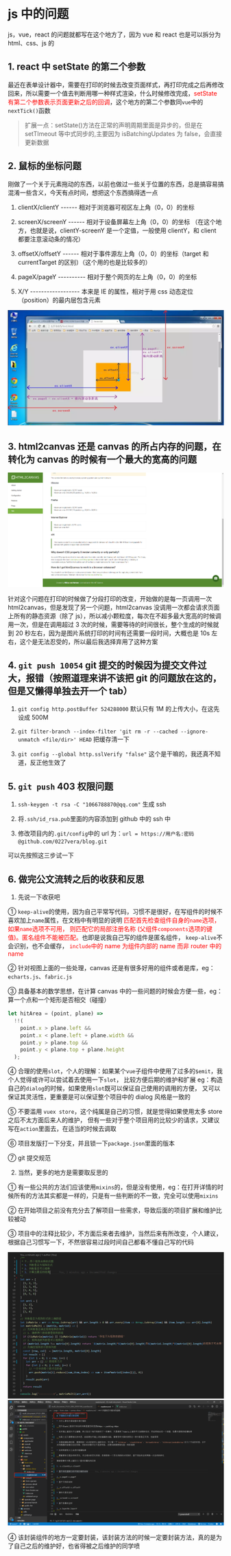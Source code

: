 # js 中的问题

js，vue，react 的问题就都写在这个地方了，因为 vue 和 react 也是可以拆分为 html、css、js 的

## 1. react 中 setState 的第二个参数

最近在表单设计器中，需要在打印的时候去改变页面样式，再打印完成之后再修改回来，所以需要一个值去判断用哪一种样式渲染，什么时候修改完成，<font color=red>setState 有第二个参数表示页面更新之后的回调</font>，这个地方的第二个参数同`vue`中的`nextTick()`函数

> 扩展一点：setState()方法在正常的声明周期里面是异步的，但是在 setTImeout 等中式同步的,主要因为 isBatchingUpdates 为 false，会直接更新数据

## 2. 鼠标的坐标问题

刚做了一个关于元素拖动的东西，以前也做过一些关于位置的东西，总是搞容易搞混淆一些含义，今天有点时间，想把这个东西搞得透一点

1. clientX/clientY ------ 相对于浏览器可视区左上角（0，0）的坐标

2. screenX/screenY ------ 相对于设备屏幕左上角（0，0）的坐标 （在这个地方，也就是说，clientY-screenY 是一个定值，一般使用 clientY，和 client 都要注意滚动条的情况）

3. offsetX/offsetY ------ 相对于事件源左上角（0，0）的坐标（target 和 currentTarget 的区别）（这个用的也是比较多的）

4. pageX/pageY ---------- 相对于整个网页的左上角（0，0）的坐标

5. X/Y ------------------ 本来是 IE 的属性，相对于用 css 动态定位（position）的最内层包含元素

![图解如下](../../.vuepress/public/img/event-position.png)

## 3. html2canvas 还是 canvas 的所占内存的问题，在转化为 canvas 的时候有一个最大的宽高的问题

![图解](../../.vuepress/public/img/canvas.jpg)

针对这个问题在打印的时候做了分段打印的改变，开始做的是每一页调用一次 html2canvas，但是发现了另一个问题，html2canvas 没调用一次都会请求页面上所有的静态资源（除了 js），所以减小颗粒度，每次在不超多最大宽高的时候调用一次，但是在调用超过 3 次的时候，需要等待的时间很长，整个生成的时候就到 20 秒左右，因为是图片系统打印的时间有还需要一段时间，大概也是 10s 左右，这个是无法忍受的，所以最后我选择弃用了这种方案

## 4. `git push 10054` git 提交的时候因为提交文件过大，报错（按照道理来讲不该把 git 的问题放在这的，但是又懒得单独去开一个 tab）

1. `git config http.postBuffer 524288000` 默认只有 1M 的上传大小，在这先设成 500M

2. `git filter-branch --index-filter 'git rm -r --cached --ignore-unmatch <file/dir>' HEAD` 把缓存清一下

3. `git config --global http.sslVerify "false"` 这个是干嘛的，我还真不知道，反正他生效了

## 5. `git push` 403 权限问题

1. `ssh-keygen -t rsa -C "1066788870@qq.com"` 生成 ssh

2. 将`.ssh/id_rsa.pub`里面的内容添加到 github 中的 ssh 中

3. 修改项目内的`.git/config`中的 url 为：`url = https://用户名:密码@github.com/0227vera/blog.git`

可以先按照这三步试一下

## 6. 做完公文流转之后的收获和反思

1. 先说一下收获吧

① `keep-alive`的使用，因为自己平常写代码，习惯不是很好，在写组件的时候不喜欢加上`name`属性，在文档中有明显的说明
<font color=red>匹配首先检查组件自身的`name`选项，如果`name`选项不可用，
则匹配它的局部注册名称 (父组件`components`选项的键值)。匿名组件不能被匹配。</font>也即是说我自己写的组件是匿名组件，
`keep-alive`不会识别，也不会缓存，<font color=red> `include`中的 name 为组件内部的 name 而非 router 中的 name</font>

② 针对视图上面的一些处理，canvas 还是有很多好用的组件或者是库，eg：`echarts.js`、`fabric.js`

③ 具备基本的数学思想，在计算 canvas 中的一些问题的时候会方便一些，eg：算一个点和一个矩形是否相交（碰撞）

```js
let hitArea = (point, plane) =>
  !!(
    point.x > plane.left &&
    point.x < plane.left + plane.width &&
    point.y > plane.top &&
    point.y < plane.top + plane.height
  );
```

④ 合理的使用`slot`，个人的理解：如果某个`vue`子组件中使用了过多的`$emit`，我个人觉得或许可以尝试着去使用一下`slot`，
比较方便后期的维护和扩展 eg：构造自己的`dialog`的时候，如果使用`slot`既可以保证自己使用的调用的方便，
又可以保证其灵活性，更重要是可以保证整个项目中的 dialog 风格是一致的

⑤ 不要滥用 `vuex store`，这个纯属是自己的习惯，就是觉得如果使用太多 store 之后不太方面后来人的维护，
但有一些对于整个项目用的比较少的请求，又建议写在`action`里面去，在适当的时候去调取

⑥ 项目发版打一下分支，并且锁一下`package.json`里面的版本

⑦ git 提交规范

2. 当然，更多的地方是需要取反思的

① 有一些公共的方法们应该使用`mixins`的，但是没有使用，eg：在打开详情的时候所有的方法其实都是一样的，只是有一些判断的不一致，完全可以使用`mixins`

② 在开始项目之前没有充分去了解项目一些需求，导致后面的项目扩展和维护比较被动

③ 项目中的注释比较少，不方面后来者去维护，当然后来有所改变，个人建议，根据自己习惯写一下，不然很容易过段时间自己都看不懂自己写的代码

![示例1](../../.vuepress/public/img/matrixMulti.png)
![示例2](../../.vuepress/public/img/readme.jpg)

④ 该封装组件的地方一定要封装，该封装方法的时候一定要封装方法，真的是为了自己之后的维护好，也省得被之后维护的同学喷

<back-to-top />

<gitask />
